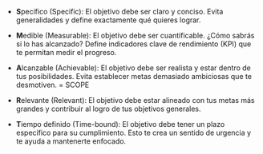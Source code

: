 - **S**pecifico (Specific): El objetivo debe ser claro y conciso. Evita generalidades y define exactamente qué quieres lograr.

- **M**edible (Measurable): El objetivo debe ser cuantificable. ¿Cómo sabrás si lo has alcanzado? Define indicadores clave de rendimiento (KPI) que te permitan medir el progreso.

- **A**lcanzable (Achievable): El objetivo debe ser realista y estar dentro de tus posibilidades. Evita establecer metas demasiado ambiciosas que te desmotiven. = SCOPE

- **R**elevante (Relevant): El objetivo debe estar alineado con tus metas más grandes y contribuir al logro de tus objetivos generales.

- **T**iempo definido (Time-bound): El objetivo debe tener un plazo específico para su cumplimiento. Esto te crea un sentido de urgencia y te ayuda a mantenerte enfocado.